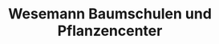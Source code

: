 ---
title: "Wesemann Baumschulen und Pflanzencenter"
url: /boenningstedt/wesemann-baumschulen-und-pflanzencenter/
shop: Garten-Center
---